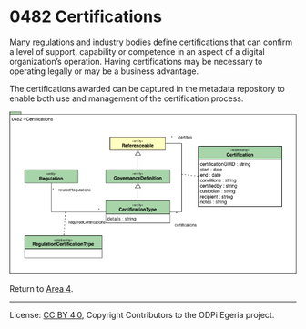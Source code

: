 <!-- SPDX-License-Identifier: CC-BY-4.0 -->
<!-- Copyright Contributors to the ODPi Egeria project. -->

# 0482 Certifications

Many regulations and industry bodies define certifications
that can confirm a level of support, capability or competence
in an aspect of a digital organization’s operation.
Having certifications may be necessary to operating legally
or may be a business advantage.

The certifications awarded can be captured in the metadata
repository to enable both use and management of the
certification process.

![UML](0482-Certifications.png)


Return to [Area 4](Area-4-models.md).

----
License: [CC BY 4.0](https://creativecommons.org/licenses/by/4.0/),
Copyright Contributors to the ODPi Egeria project.